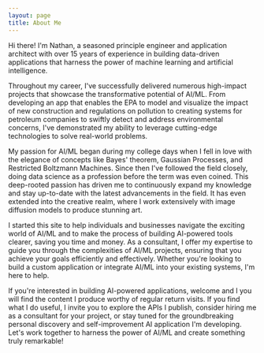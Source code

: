 ```yaml
---
layout: page
title: About Me
---
```


Hi there! I'm Nathan, a seasoned principle engineer and application architect with over 15 years of experience in building data-driven applications that harness the power of machine learning and artificial intelligence.

Throughout my career, I've successfully delivered numerous high-impact projects that showcase the transformative potential of AI/ML. From developing an app that enables the EPA to model and visualize the impact of new construction and regulations on pollution to creating systems for petroleum companies to swiftly detect and address environmental concerns, I've demonstrated my ability to leverage cutting-edge technologies to solve real-world problems.

My passion for AI/ML began during my college days when I fell in love with the elegance of concepts like Bayes' theorem, Gaussian Processes, and Restricted Boltzmann Machines. Since then I've followed the field closely, doing data science as a profession before the term was even coined. This deep-rooted passion has driven me to continuously expand my knowledge and stay up-to-date with the latest advancements in the field. It has even extended into the creative realm, where I work extensively with image diffusion models to produce stunning art.

I started this site to help individuals and businesses navigate the exciting world of AI/ML and to make the process of building AI-powered tools clearer, saving you time and money. As a consultant, I offer my expertise to guide you through the complexities of AI/ML projects, ensuring that you achieve your goals efficiently and effectively. Whether you're looking to build a custom application or integrate AI/ML into your existing systems, I'm here to help.

If you're interested in building AI-powered applications, welcome and I you will find the content I produce worthy of regular return visits.  If you find what I do useful, I invite you to explore the APIs I publish, consider hiring me as a consultant for your project, or stay tuned for the groundbreaking personal discovery and self-improvement AI application I'm developing. Let's work together to harness the power of AI/ML and create something truly remarkable!

